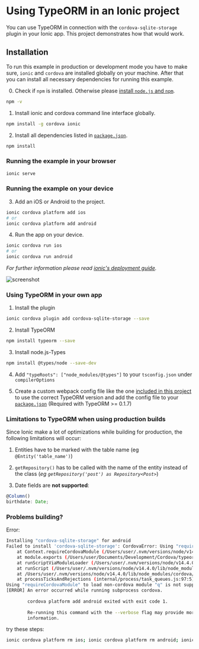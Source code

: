 # Using TypeORM in an Ionic project
You can use TypeORM in connection with the `cordova-sqlite-storage` plugin in your Ionic app.
This project demonstrates how that would work.

## Installation

To run this example in production or development mode you have to make sure, `ionic` and `cordova` are installed globally on your machine. After that you can install all necessary dependencies for running this example.

0. Check if `npm` is installed. Otherwise please [install `node.js` and `npm`](https://nodejs.org/en/download/package-manager/).
```bash
npm -v
```

1. Install ionic and cordova command line interface globally.
```bash
npm install -g cordova ionic
```

2. Install all dependencies listed in [`package.json`](/package.json).
```bash
npm install
```

### Running the example in your browser
```bash
ionic serve
```

### Running the example on your device
3. Add an iOS or Android to the project.
```bash
ionic cordova platform add ios 
# or 
ionic cordova platform add android
```

4. Run the app on your device.
```bash
ionic cordova run ios
# or
ionic cordova run android
```

*For further information please read [ionic's deployment guide](https://ionicframework.com/docs/intro/deploying/).*

![screenshot](./screenshot.png)

### Using TypeORM in your own app
1. Install the plugin
```bash
ionic cordova plugin add cordova-sqlite-storage --save
```

2. Install TypeORM
```bash
npm install typeorm --save
```

3. Install node.js-Types
```bash
npm install @types/node --save-dev
```

4. Add `"typeRoots": ["node_modules/@types"]` to your `tsconfig.json` under `compilerOptions`

5. Create a custom webpack config file like the one [included in this project](config/webpack.config.js) to use the correct TypeORM version and add the config file to your [`package.json`](package.json#L12-14) (Required with TypeORM >= 0.1.7)

### Limitations to TypeORM when using production builds

Since Ionic make a lot of optimizations while building for production, the following limitations will occur:

1. Entities have to be marked with the table name (eg `@Entity('table_name')`)

2. `getRepository()` has to be called with the name of the entity instead of the class (*eg `getRepository('post') as Repository<Post>`*)

3. Date fields are **not supported**:
```ts
@Column()
birthdate: Date;
```

### Problems building?

Error:

```bash
Installing "cordova-sqlite-storage" for android
Failed to install 'cordova-sqlite-storage': CordovaError: Using "requireCordovaModule" to load non-cordova module "q" is not supported. Instead, add this module to your dependencies and use regular "require" to load it.
    at Context.requireCordovaModule (/Users/user/.nvm/versions/node/v14.4.0/lib/node_modules/cordova/node_modules/cordova-lib/src/hooks/Context.js:57:15)
    at module.exports (/Users/user/Documents/Development/Cordova/typeorm-ionic-example/plugins/cordova-sqlite-storage/scripts/beforePluginInstall.js:13:21)
    at runScriptViaModuleLoader (/Users/user/.nvm/versions/node/v14.4.0/lib/node_modules/cordova/node_modules/cordova-lib/src/hooks/HooksRunner.js:157:32)
    at runScript (/Users/user/.nvm/versions/node/v14.4.0/lib/node_modules/cordova/node_modules/cordova-lib/src/hooks/HooksRunner.js:136:12)
    at /Users/user/.nvm/versions/node/v14.4.0/lib/node_modules/cordova/node_modules/cordova-lib/src/hooks/HooksRunner.js:108:40
    at processTicksAndRejections (internal/process/task_queues.js:97:5)
Using "requireCordovaModule" to load non-cordova module "q" is not supported. Instead, add this module to your dependencies and use regular "require" to load it.
[ERROR] An error occurred while running subprocess cordova.
        
        cordova platform add android exited with exit code 1.
        
        Re-running this command with the --verbose flag may provide more
        information.
```

try these steps:

```bash
ionic cordova platform rm ios; ionic cordova platform rm android; ionic cordova plugin rm cordova-sqlite-storage; npm i cordova-sqlite-storage@latest && ionic cordova plugin add cordova-sqlite-storage; ionic cordova platform add ios; ionic cordova platform add android
```
